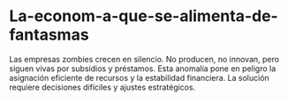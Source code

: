 # La-econom-a-que-se-alimenta-de-fantasmas
Las empresas zombies crecen en silencio. No producen, no innovan, pero siguen vivas por subsidios y préstamos. Esta anomalía pone en peligro la asignación eficiente de recursos y la estabilidad financiera. La solución requiere decisiones difíciles y ajustes estratégicos.
